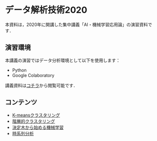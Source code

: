 # データ解析技術2020
本資料は，2020年に開講した集中講義「AI・機械学習応用論」の演習資料です．

## 演習環境
本講義の演習ではデータ分析環境として以下を使用します：
* Python
* Google Colaboratory

講義資料は[コチラ]()から閲覧可能です．


## コンテンツ
* [K-meansクラスタリング]()
* [階層的クラスタリング]()
* [決定木から始める機械学習]()
* [時系列分析]()